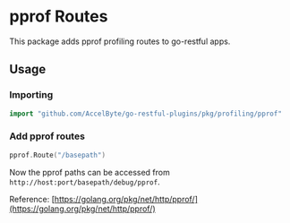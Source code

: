 # pprof Routes

This package adds pprof profiling routes to go-restful apps.

## Usage

### Importing

```go
import "github.com/AccelByte/go-restful-plugins/pkg/profiling/pprof"
```

### Add pprof routes

```go
pprof.Route("/basepath")
```

Now the pprof paths can be accessed from `http://host:port/basepath/debug/pprof`.

Reference: [https://golang.org/pkg/net/http/pprof/](https://golang.org/pkg/net/http/pprof/)
